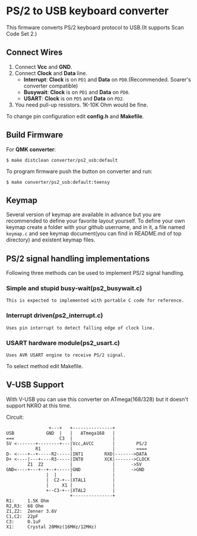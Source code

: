 PS/2 to USB keyboard converter
==============================
This firmware converts PS/2 keyboard protocol to USB.(It supports Scan Code Set 2.)


Connect Wires
-------------
1. Connect **Vcc** and **GND**.
2. Connect **Clock** and **Data** line. 
    - **Interrupt**:   **Clock** is on `PD1` and **Data** on `PD0`.(Recommended. Soarer's converter compatible)
    - **Busywait**:    **Clock** is on `PD1` and **Data** on `PD0`.
    - **USART**:       **Clock** is on `PD5` and **Data** on `PD2`.
3. You need pull-up resistors. 1K-10K Ohm would be fine.

To change pin configuration edit **config.h** and **Makefile**.


Build Firmware
--------------
For **QMK converter**:

    $ make distclean converter/ps2_usb:default

To program firmware push the button on converter and run:

    $ make converter/ps2_usb:default:teensy




Keymap
------
Several version of keymap are available in advance but you are recommended to define your favorite layout yourself. To define your own keymap create a folder with your github username, and in it, a file named `keymap.c` and see keymap document(you can find in README.md of top directory) and existent keymap files.


PS/2 signal handling implementations
------------------------------------
Following three methods can be used to implement PS/2 signal handling.

### Simple and stupid busy-wait(ps2_busywait.c)
    This is expected to implemented with portable C code for reference.
### Interrupt driven(ps2_interrupt.c)
    Uses pin interrupt to detect falling edge of clock line.
### USART hardware module(ps2_usart.c)
    Uses AVR USART engine to receive PS/2 signal.

To select method edit Makefile.


V-USB Support
-------------
With V-USB you can use this converter on ATmega(168/328) but it doesn't support NKRO at this time.

Circuit:

                    +---+   +---------------+
    USB            GND  |   |   ATmega168   |
    ===                 C3  |               |
    5V <-------+--------+---|Vcc,AVCC       |        PS/2
               R1           |               |        ====
    D- <----+--+-----R2-----|INT1        RXD|------->DATA
    D+ <----|---+----R3-----|INT0        XCK|------->CLOCK
            Z1  Z2          |               |      ->5V
    GND<----+---+--+--+-----|GND            |      ->GND
                   |  |     |               |
                   |  C2-+--|XTAL1          |
                   |     X1 |               |
                   +--C3-+--|XTAL2          |
                            +---------------+
    R1:     1.5K Ohm
    R2,R3:  68 Ohm
    Z1,Z2:  Zenner 3.6V
    C1,C2:  22pF
    C3:     0.1uF
    X1:     Crystal 20MHz(16MHz/12MHz)
